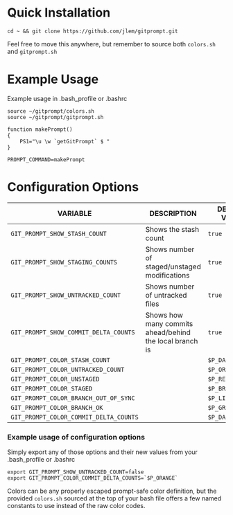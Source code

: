 # Quick Installation
`cd ~ && git clone https://github.com/jlem/gitprompt.git`

Feel free to move this anywhere, but remember to source both `colors.sh` and `gitprompt.sh`

# Example Usage
Example usage in .bash_profile or .bashrc
```
source ~/gitprompt/colors.sh
source ~/gitprompt/gitprompt.sh

function makePrompt()
{
    PS1="\u \w `getGitPrompt` $ "
}

PROMPT_COMMAND=makePrompt
```

# Configuration Options

| VARIABLE | DESCRIPTION | DEFAULT VALUE |
|----------|-------------|---------------|
|`GIT_PROMPT_SHOW_STASH_COUNT`| Shows the stash count | `true` |
|`GIT_PROMPT_SHOW_STAGING_COUNTS`| Shows number of staged/unstaged modifications | `true` |
|`GIT_PROMPT_SHOW_UNTRACKED_COUNT`| Shows number of untracked files | `true` |
|`GIT_PROMPT_SHOW_COMMIT_DELTA_COUNTS`| Shows how many commits ahead/behind the local branch is | `true` |
|`GIT_PROMPT_COLOR_STASH_COUNT`| | `$P_DARK_GRAY` |
|`GIT_PROMPT_COLOR_UNTRACKED_COUNT`| | `$P_ORANGE` |
|`GIT_PROMPT_COLOR_UNSTAGED`|  | `$P_RED` |
|`GIT_PROMPT_COLOR_STAGED`|  | `$P_BRIGHT_CYAN` |
|`GIT_PROMPT_COLOR_BRANCH_OUT_OF_SYNC`| | `$P_LIGHT_GREEN` |
|`GIT_PROMPT_COLOR_BRANCH_OK`| | `$P_GREEN` |
|`GIT_PROMPT_COLOR_COMMIT_DELTA_COUNTS`| | `$P_DARK_GRAY` |

### Example usage of configuration options
Simply export any of those options and their new values from your .bash_profile or .bashrc

```
export GIT_PROMPT_SHOW_UNTRACKED_COUNT=false
export GIT_PROMPT_COLOR_COMMIT_DELTA_COUNTS=`$P_ORANGE`
```

Colors can be any properly escaped prompt-safe color definition, but the provided `colors.sh` sourced at the top of your bash file offers a few named constants to use instead of the raw color codes.
